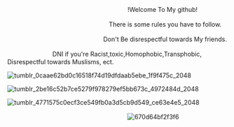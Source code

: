 ㅤㅤㅤㅤㅤㅤㅤㅤㅤㅤㅤㅤㅤㅤㅤㅤㅤㅤㅤ ㅤㅤ!Welcome To My github!

ㅤㅤㅤㅤㅤㅤㅤㅤㅤㅤㅤㅤㅤㅤㅤㅤㅤㅤThere is some rules you have to follow.

ㅤㅤㅤㅤㅤㅤㅤㅤㅤㅤㅤㅤㅤㅤㅤㅤㅤDon't Be disrespectful towards My friends.

ㅤㅤㅤㅤㅤㅤㅤㅤDNI if you're Racist,toxic,Homophobic,Transphobic, Disrespectful towards Muslisms, ect.


![tumblr_0caae62bd0c16518f74d19dfdaab5ebe_1f9f475c_2048](https://github.com/user-attachments/assets/d4c206fc-1664-4ffa-849a-f734e5501499)


![tumblr_2be16c52b7ce5279f978279ef5bb673c_4972484d_2048](https://github.com/user-attachments/assets/65b002d9-f9dd-4b85-8019-1e1ad616803f)



![tumblr_4771575c0ecf3ce549fb0a3d5cb9d549_ce63e4e5_2048](https://github.com/user-attachments/assets/e07809d4-e0b6-4a83-951a-63acce9543de)


ㅤㅤㅤㅤㅤㅤㅤㅤㅤㅤㅤㅤㅤㅤㅤㅤㅤㅤㅤ ㅤㅤ![670d64bf2f3f6](https://github.com/user-attachments/assets/9fa5721a-f7ae-489a-82a2-37c41684fab2)

